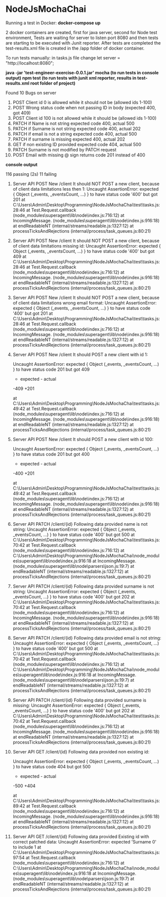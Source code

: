 ﻿# NodeJsMochaChai
Running a test in Docker:
**docker-compose up**

2 docker containers are created, first for java server, second for Node test environment, Tests are waiting for server to listen port 8080 and then tests are starting to be executed with Junit reporter.
After tests are completed the test-results.xml file is created in the /app folder of docker container.

To run tests manually:
in tasks.js file change 
let server = "http://localhost:8080";

**java -jar 'test-engineer-exercise-0.0.1.jar'
mocha (to run tests in console output)
npm test (to run tests with junit xml reporter, results in test-results.xml root folder of project)**




Found 10 Bugs on server
1. POST Client id 0 is allowed while it should not be (allowed ids 1-100)
2. POST Wrong status code when not passing ID in body (expected 400, got 409)
3. POST Client id 100 is not allowed while it should be (allowed ids 1-100) 
4. PATCH if Name is not string expected code 400, actual 500
5. PATCH if Surname is not string expected code 400, actual 202
6. PATCH if email is not a string expected code 400, actual 500
7. PATCH if surname is missing expected 400, actual 202
8. GET if non existing ID provided expected code 404, actual 500
9. PATCH Surname is not modified by PATCH request
10. POST Email with missing @ sign returns code 201 instead of 400






**console output**


116 passing (2s)
  11 failing

  1) Server API
       POST  New /client
         It should NOT POST a new client, because of client data limitations less then 1:
     Uncaught AssertionError: expected { Object (_events, _eventsCount, ...) } to have status code '400' but got 201
      at C:\Users\Admin\Desktop\Programming\NodeJsMochaChai\test\tasks.js:28:46
      at Test.Request.callback (node_modules\superagent\lib\node\index.js:716:12)
      at IncomingMessage.<anonymous> (node_modules\superagent\lib\node\index.js:916:18)
      at endReadableNT (internal/streams/readable.js:1327:12)
      at processTicksAndRejections (internal/process/task_queues.js:80:21)

  2) Server API
       POST  New /client
         It should NOT POST a new client, because of client data limitations missing id:
     Uncaught AssertionError: expected { Object (_events, _eventsCount, ...) } to have status code '400' but got 409
      at C:\Users\Admin\Desktop\Programming\NodeJsMochaChai\test\tasks.js:28:46
      at Test.Request.callback (node_modules\superagent\lib\node\index.js:716:12)
      at IncomingMessage.<anonymous> (node_modules\superagent\lib\node\index.js:916:18)
      at endReadableNT (internal/streams/readable.js:1327:12)
      at processTicksAndRejections (internal/process/task_queues.js:80:21)

  3) Server API
       POST  New /client
         It should NOT POST a new client, because of client data limitations wrong email format:
     Uncaught AssertionError: expected { Object (_events, _eventsCount, ...) } to have status code '400' but got 201
      at C:\Users\Admin\Desktop\Programming\NodeJsMochaChai\test\tasks.js:28:46
      at Test.Request.callback (node_modules\superagent\lib\node\index.js:716:12)
      at IncomingMessage.<anonymous> (node_modules\superagent\lib\node\index.js:916:18)
      at endReadableNT (internal/streams/readable.js:1327:12)
      at processTicksAndRejections (internal/process/task_queues.js:80:21)

  4) Server API
       POST  New /client
         It should POST a new client with id 1:

      Uncaught AssertionError: expected { Object (_events, _eventsCount, ...) } to have status code 201 but got 409
      + expected - actual

      -409
      +201

      at C:\Users\Admin\Desktop\Programming\NodeJsMochaChai\test\tasks.js:49:42
      at Test.Request.callback (node_modules\superagent\lib\node\index.js:716:12)
      at IncomingMessage.<anonymous> (node_modules\superagent\lib\node\index.js:916:18)
      at endReadableNT (internal/streams/readable.js:1327:12)
      at processTicksAndRejections (internal/process/task_queues.js:80:21)

  5) Server API
       POST  New /client
         It should POST a new client with id 100:

      Uncaught AssertionError: expected { Object (_events, _eventsCount, ...) } to have status code 201 but got 400
      + expected - actual

      -400
      +201

      at C:\Users\Admin\Desktop\Programming\NodeJsMochaChai\test\tasks.js:49:42
      at Test.Request.callback (node_modules\superagent\lib\node\index.js:716:12)
      at IncomingMessage.<anonymous> (node_modules\superagent\lib\node\index.js:916:18)
      at endReadableNT (internal/streams/readable.js:1327:12)
      at processTicksAndRejections (internal/process/task_queues.js:80:21)

  6) Server API
       PATCH   /client/{id}
         Following data provided name is not string:
     Uncaught AssertionError: expected { Object (_events, _eventsCount, ...) } to have status code '400' but got 500
      at C:\Users\Admin\Desktop\Programming\NodeJsMochaChai\test\tasks.js:70:42
      at Test.Request.callback (node_modules\superagent\lib\node\index.js:716:12)
      at C:\Users\Admin\Desktop\Programming\NodeJsMochaChai\node_modules\superagent\lib\node\index.js:916:18
      at IncomingMessage.<anonymous> (node_modules\superagent\lib\node\parsers\json.js:19:7)
      at endReadableNT (internal/streams/readable.js:1327:12)
      at processTicksAndRejections (internal/process/task_queues.js:80:21)

  7) Server API
       PATCH   /client/{id}
         Following data provided surname is not string:
     Uncaught AssertionError: expected { Object (_events, _eventsCount, ...) } to have status code '400' but got 202
      at C:\Users\Admin\Desktop\Programming\NodeJsMochaChai\test\tasks.js:70:42
      at Test.Request.callback (node_modules\superagent\lib\node\index.js:716:12)
      at IncomingMessage.<anonymous> (node_modules\superagent\lib\node\index.js:916:18)
      at endReadableNT (internal/streams/readable.js:1327:12)
      at processTicksAndRejections (internal/process/task_queues.js:80:21)

  8) Server API
       PATCH   /client/{id}
         Following data provided email is not string:
     Uncaught AssertionError: expected { Object (_events, _eventsCount, ...) } to have status code '400' but got 500
      at C:\Users\Admin\Desktop\Programming\NodeJsMochaChai\test\tasks.js:70:42
      at Test.Request.callback (node_modules\superagent\lib\node\index.js:716:12)
      at C:\Users\Admin\Desktop\Programming\NodeJsMochaChai\node_modules\superagent\lib\node\index.js:916:18
      at IncomingMessage.<anonymous> (node_modules\superagent\lib\node\parsers\json.js:19:7)
      at endReadableNT (internal/streams/readable.js:1327:12)
      at processTicksAndRejections (internal/process/task_queues.js:80:21)

  9) Server API
       PATCH   /client/{id}
         Following data provided surname is missing:
     Uncaught AssertionError: expected { Object (_events, _eventsCount, ...) } to have status code '400' but got 202
      at C:\Users\Admin\Desktop\Programming\NodeJsMochaChai\test\tasks.js:70:42
      at Test.Request.callback (node_modules\superagent\lib\node\index.js:716:12)
      at IncomingMessage.<anonymous> (node_modules\superagent\lib\node\index.js:916:18)
      at endReadableNT (internal/streams/readable.js:1327:12)
      at processTicksAndRejections (internal/process/task_queues.js:80:21)

  10) Server API
       GET   /client/{id}
         Following data provided non existing id:

      Uncaught AssertionError: expected { Object (_events, _eventsCount, ...) } to have status code 404 but got 500
      + expected - actual

      -500
      +404

      at C:\Users\Admin\Desktop\Programming\NodeJsMochaChai\test\tasks.js:89:42
      at Test.Request.callback (node_modules\superagent\lib\node\index.js:716:12)
      at IncomingMessage.<anonymous> (node_modules\superagent\lib\node\index.js:916:18)
      at endReadableNT (internal/streams/readable.js:1327:12)
      at processTicksAndRejections (internal/process/task_queues.js:80:21)

  11) Server API
       GET   /client/{id}
         Following data provided Existing id with correct patched data:
     Uncaught AssertionError: expected 'Surname 0' to include 1
      at C:\Users\Admin\Desktop\Programming\NodeJsMochaChai\test\tasks.js:97:54
      at Test.Request.callback (node_modules\superagent\lib\node\index.js:716:12)
      at C:\Users\Admin\Desktop\Programming\NodeJsMochaChai\node_modules\superagent\lib\node\index.js:916:18
      at IncomingMessage.<anonymous> (node_modules\superagent\lib\node\parsers\json.js:19:7)
      at endReadableNT (internal/streams/readable.js:1327:12)
      at processTicksAndRejections (internal/process/task_queues.js:80:21)
